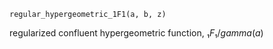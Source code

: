 ```
regular_hypergeometric_1F1(a, b, z)
```

regularized confluent hypergeometric function, $₁F₁ / gamma(a)$
